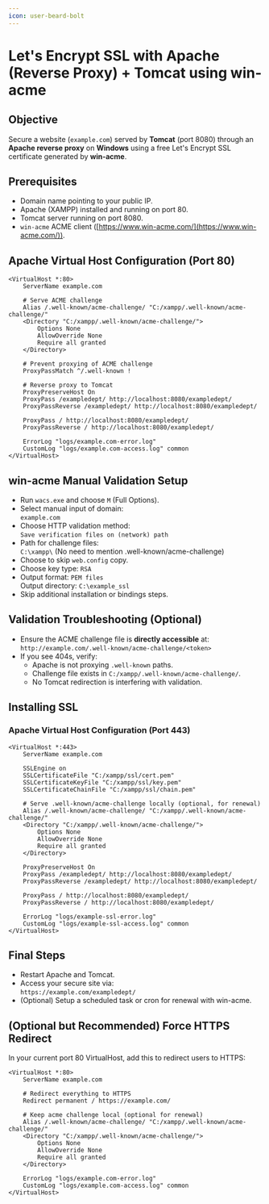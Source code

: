 ```yaml
---
icon: user-beard-bolt
---
```


# Let's Encrypt SSL with Apache (Reverse Proxy) + Tomcat using win-acme

## Objective

Secure a website (`example.com`) served by **Tomcat** (port 8080) through an **Apache reverse proxy** on **Windows** using a free Let's Encrypt SSL certificate generated by **win-acme**.

## Prerequisites

* Domain name pointing to your public IP.
* Apache (XAMPP) installed and running on port 80.
* Tomcat server running on port 8080.
* `win-acme` ACME client ([https://www.win-acme.com/](https://www.win-acme.com/)).

## Apache Virtual Host Configuration (Port 80)

```
<VirtualHost *:80>
    ServerName example.com

    # Serve ACME challenge
    Alias /.well-known/acme-challenge/ "C:/xampp/.well-known/acme-challenge/"
    <Directory "C:/xampp/.well-known/acme-challenge/">
        Options None
        AllowOverride None
        Require all granted
    </Directory>

    # Prevent proxying of ACME challenge
    ProxyPassMatch ^/.well-known ! 

    # Reverse proxy to Tomcat
    ProxyPreserveHost On
    ProxyPass /exampledept/ http://localhost:8080/exampledept/
    ProxyPassReverse /exampledept/ http://localhost:8080/exampledept/

    ProxyPass / http://localhost:8080/exampledept/
    ProxyPassReverse / http://localhost:8080/exampledept/

    ErrorLog "logs/example.com-error.log"
    CustomLog "logs/example.com-access.log" common
</VirtualHost>
```

## win-acme Manual Validation Setup

* Run `wacs.exe` and choose `M` (Full Options).
* Select manual input of domain:\
  `example.com`
* Choose HTTP validation method:\
  `Save verification files on (network) path`
* Path for challenge files:\
  `C:\xampp\`  (No need to mention .well-known/acme-challenge)
* Choose to skip `web.config` copy.
* Choose key type: `RSA`
* Output format: `PEM files`\
  Output directory: `C:\example_ssl`
* Skip additional installation or bindings steps.

## Validation Troubleshooting (Optional)

* Ensure the ACME challenge file is **directly accessible** at:\
  `http://example.com/.well-known/acme-challenge/<token>`
* If you see 404s, verify:
  * Apache is not proxying `.well-known` paths.
  * Challenge file exists in `C:/xampp/.well-known/acme-challenge/`.
  * No Tomcat redirection is interfering with validation.

## Installing SSL

### Apache Virtual Host Configuration (Port 443)

```
<VirtualHost *:443>
    ServerName example.com

    SSLEngine on
    SSLCertificateFile "C:/xampp/ssl/cert.pem"
    SSLCertificateKeyFile "C:/xampp/ssl/key.pem"
    SSLCertificateChainFile "C:/xampp/ssl/chain.pem"

    # Serve .well-known/acme-challenge locally (optional, for renewal)
    Alias /.well-known/acme-challenge/ "C:/xampp/.well-known/acme-challenge/"
    <Directory "C:/xampp/.well-known/acme-challenge/">
        Options None
        AllowOverride None
        Require all granted
    </Directory>

    ProxyPreserveHost On
    ProxyPass /exampledept/ http://localhost:8080/exampledept/
    ProxyPassReverse /exampledept/ http://localhost:8080/exampledept/

    ProxyPass / http://localhost:8080/exampledept/
    ProxyPassReverse / http://localhost:8080/exampledept/

    ErrorLog "logs/example-ssl-error.log"
    CustomLog "logs/example-ssl-access.log" common
</VirtualHost>
```

## Final Steps

* Restart Apache and Tomcat.
* Access your secure site via:\
  `https://example.com/exampledept/`
* (Optional) Setup a scheduled task or cron for renewal with win-acme.

## (Optional but Recommended) Force HTTPS Redirect

In your current port 80 VirtualHost, add this to redirect users to HTTPS:

```
<VirtualHost *:80>
    ServerName example.com

    # Redirect everything to HTTPS
    Redirect permanent / https://example.com/

    # Keep acme challenge local (optional for renewal)
    Alias /.well-known/acme-challenge/ "C:/xampp/.well-known/acme-challenge/"
    <Directory "C:/xampp/.well-known/acme-challenge/">
        Options None
        AllowOverride None
        Require all granted
    </Directory>

    ErrorLog "logs/example.com-error.log"
    CustomLog "logs/example.com-access.log" common
</VirtualHost>
```


